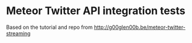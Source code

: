 # Meteor Twitter API integration tests

Based on the tutorial and repo from http://g00glen00b.be/meteor-twitter-streaming
